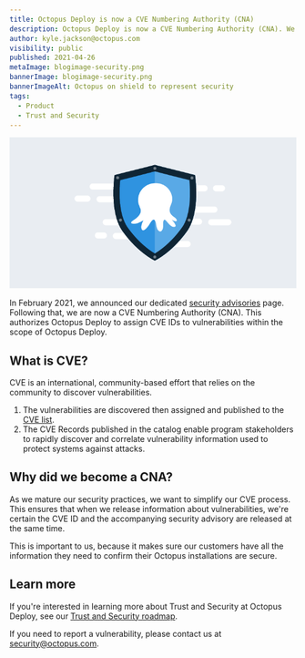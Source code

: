 ```yaml
---
title: Octopus Deploy is now a CVE Numbering Authority (CNA)
description: Octopus Deploy is now a CVE Numbering Authority (CNA). We can assign CVE IDs to vulnerabilities within our scope, so customers can confirm their installations are secure.
author: kyle.jackson@octopus.com
visibility: public
published: 2021-04-26
metaImage: blogimage-security.png
bannerImage: blogimage-security.png
bannerImageAlt: Octopus on shield to represent security
tags:
  - Product
  - Trust and Security
---
```


![Octopus on shield to represent security](blogimage-security.png)

In February 2021, we announced our dedicated [security advisories](https://octopus.com/blog/security-advisories) page. Following that, we are now a CVE Numbering Authority (CNA). This authorizes Octopus Deploy to assign CVE IDs to vulnerabilities within the scope of Octopus Deploy.

## What is CVE?

CVE is an international, community-based effort that relies on the community to discover vulnerabilities.

1. The vulnerabilities are discovered then assigned and published to the [CVE list](https://cve.mitre.org/about/terminology.html). 
1. The CVE Records published in the catalog enable program stakeholders to rapidly discover and correlate vulnerability information used to protect systems against attacks.

## Why did we become a CNA?

As we mature our security practices, we want to simplify our CVE process.  This ensures that when we release information about vulnerabilities, we're certain the CVE ID and the accompanying security advisory are released at the same time. 

This is important to us, because it makes sure our customers have all the information they need to confirm their Octopus installations are secure.

## Learn more

If you're interested in learning more about Trust and Security at Octopus Deploy, see our [Trust and Security roadmap](https://github.com/OctopusDeploy/Issues/issues/6523).

If you need to report a vulnerability, please contact us at [security@octopus.com](mailto:security@octopus.com).
